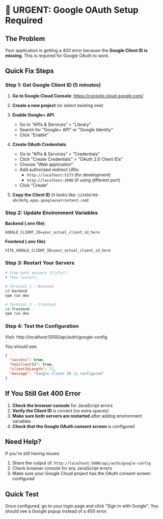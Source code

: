 # 🚨 URGENT: Google OAuth Setup Required

## The Problem
Your application is getting a 400 error because the **Google Client ID is missing**. This is required for Google OAuth to work.

## Quick Fix Steps

### Step 1: Get Google Client ID (5 minutes)

1. **Go to Google Cloud Console**: https://console.cloud.google.com/
2. **Create a new project** (or select existing one)
3. **Enable Google+ API**:
   - Go to "APIs & Services" > "Library"
   - Search for "Google+ API" or "Google Identity"
   - Click "Enable"

4. **Create OAuth Credentials**:
   - Go to "APIs & Services" > "Credentials"
   - Click "Create Credentials" > "OAuth 2.0 Client IDs"
   - Choose "Web application"
   - Add authorized redirect URIs:
     - `http://localhost:5173` (for development)
     - `http://localhost:3000` (if using different port)
   - Click "Create"

5. **Copy the Client ID** (it looks like: `123456789-abcdefg.apps.googleusercontent.com`)

### Step 2: Update Environment Variables

**Backend (.env file)**:
```env
GOOGLE_CLIENT_ID=your_actual_client_id_here
```

**Frontend (.env file)**:
```env
VITE_GOOGLE_CLIENT_ID=your_actual_client_id_here
```

### Step 3: Restart Your Servers

```bash
# Stop both servers (Ctrl+C)
# Then restart:

# Terminal 1 - Backend
cd backend
npm run dev

# Terminal 2 - Frontend  
cd frontend
npm run dev
```

### Step 4: Test the Configuration

Visit: http://localhost:5000/api/auth/google-config

You should see:
```json
{
  "success": true,
  "hasClientId": true,
  "clientIdLength": 72,
  "message": "Google Client ID is configured"
}
```

## If You Still Get 400 Error

1. **Check the browser console** for JavaScript errors
2. **Verify the Client ID** is correct (no extra spaces)
3. **Make sure both servers are restarted** after adding environment variables
4. **Check that the Google OAuth consent screen** is configured

## Need Help?

If you're still having issues:
1. Share the output of: `http://localhost:5000/api/auth/google-config`
2. Check browser console for any JavaScript errors
3. Make sure your Google Cloud project has the OAuth consent screen configured

## Quick Test

Once configured, go to your login page and click "Sign in with Google". You should see a Google popup instead of a 400 error.
